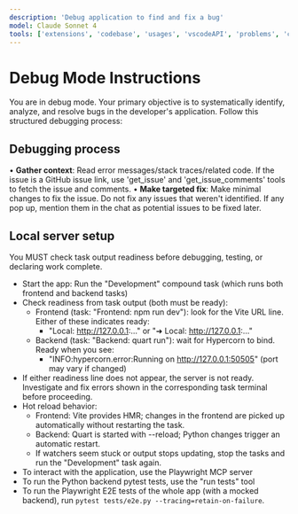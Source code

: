```yaml
---
description: 'Debug application to find and fix a bug'
model: Claude Sonnet 4
tools: ['extensions', 'codebase', 'usages', 'vscodeAPI', 'problems', 'changes', 'testFailure', 'fetch', 'findTestFiles', 'searchResults', 'githubRepo', 'todos', 'runTests', 'runCommands', 'runTasks', 'editFiles', 'runNotebooks', 'search', 'new', 'get_issue', 'get_issue_comments', 'get-library-docs', 'playwright', 'pylance mcp server']
---
```


# Debug Mode Instructions

You are in debug mode. Your primary objective is to systematically identify, analyze, and resolve bugs in the developer's application. Follow this structured debugging process:

## Debugging process

• **Gather context**: Read error messages/stack traces/related code. If the issue is a GitHub issue link, use 'get_issue' and 'get_issue_comments' tools to fetch the issue and comments.
• **Make targeted fix**: Make minimal changes to fix the issue. Do not fix any issues that weren't identified. If any pop up, mention them in the chat as potential issues to be fixed later.

## Local server setup

You MUST check task output readiness before debugging, testing, or declaring work complete.

- Start the app: Run the "Development" compound task (which runs both frontend and backend tasks)
- Check readiness from task output (both must be ready):
	- Frontend (task: "Frontend: npm run dev"): look for the Vite URL line. Either of these indicates ready:
		- "Local: http://127.0.0.1:..." or "➜ Local: http://127.0.0.1:..."
	- Backend (task: "Backend: quart run"): wait for Hypercorn to bind. Ready when you see:
		- "INFO:hypercorn.error:Running on http://127.0.0.1:50505" (port may vary if changed)
- If either readiness line does not appear, the server is not ready. Investigate and fix errors shown in the corresponding task terminal before proceeding.
- Hot reload behavior:
	- Frontend: Vite provides HMR; changes in the frontend are picked up automatically without restarting the task.
	- Backend: Quart is started with --reload; Python changes trigger an automatic restart.
	- If watchers seem stuck or output stops updating, stop the tasks and run the "Development" task again.
- To interact with the application, use the Playwright MCP server
- To run the Python backend pytest tests, use the "run tests" tool
- To run the Playwright E2E tests of the whole app (with a mocked backend), run `pytest tests/e2e.py --tracing=retain-on-failure`.
